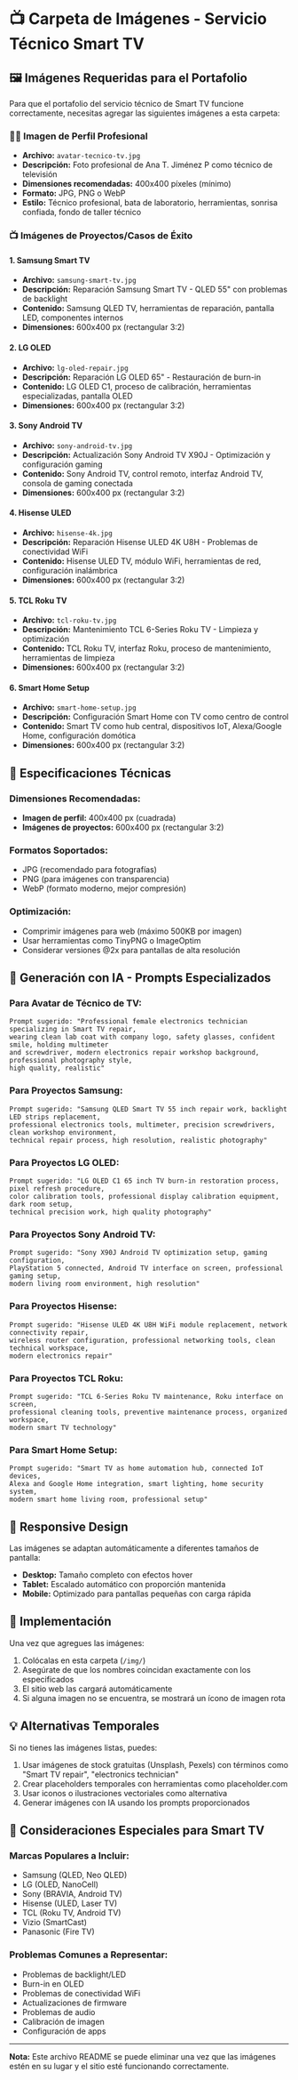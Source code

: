 # 📺 Carpeta de Imágenes - Servicio Técnico Smart TV

## 🖼️ Imágenes Requeridas para el Portafolio

Para que el portafolio del servicio técnico de Smart TV funcione correctamente, necesitas agregar las siguientes imágenes a esta carpeta:

### 👩‍🔧 Imagen de Perfil Profesional
- **Archivo:** `avatar-tecnico-tv.jpg`
- **Descripción:** Foto profesional de Ana T. Jiménez P como técnico de televisión
- **Dimensiones recomendadas:** 400x400 píxeles (mínimo)
- **Formato:** JPG, PNG o WebP
- **Estilo:** Técnico profesional, bata de laboratorio, herramientas, sonrisa confiada, fondo de taller técnico

### 📺 Imágenes de Proyectos/Casos de Éxito

#### 1. Samsung Smart TV
- **Archivo:** `samsung-smart-tv.jpg`
- **Descripción:** Reparación Samsung Smart TV - QLED 55" con problemas de backlight
- **Contenido:** Samsung QLED TV, herramientas de reparación, pantalla LED, componentes internos
- **Dimensiones:** 600x400 px (rectangular 3:2)

#### 2. LG OLED
- **Archivo:** `lg-oled-repair.jpg`
- **Descripción:** Reparación LG OLED 65" - Restauración de burn-in
- **Contenido:** LG OLED C1, proceso de calibración, herramientas especializadas, pantalla OLED
- **Dimensiones:** 600x400 px (rectangular 3:2)

#### 3. Sony Android TV
- **Archivo:** `sony-android-tv.jpg`
- **Descripción:** Actualización Sony Android TV X90J - Optimización y configuración gaming
- **Contenido:** Sony Android TV, control remoto, interfaz Android TV, consola de gaming conectada
- **Dimensiones:** 600x400 px (rectangular 3:2)

#### 4. Hisense ULED
- **Archivo:** `hisense-4k.jpg`
- **Descripción:** Reparación Hisense ULED 4K U8H - Problemas de conectividad WiFi
- **Contenido:** Hisense ULED TV, módulo WiFi, herramientas de red, configuración inalámbrica
- **Dimensiones:** 600x400 px (rectangular 3:2)

#### 5. TCL Roku TV
- **Archivo:** `tcl-roku-tv.jpg`
- **Descripción:** Mantenimiento TCL 6-Series Roku TV - Limpieza y optimización
- **Contenido:** TCL Roku TV, interfaz Roku, proceso de mantenimiento, herramientas de limpieza
- **Dimensiones:** 600x400 px (rectangular 3:2)

#### 6. Smart Home Setup
- **Archivo:** `smart-home-setup.jpg`
- **Descripción:** Configuración Smart Home con TV como centro de control
- **Contenido:** Smart TV como hub central, dispositivos IoT, Alexa/Google Home, configuración domótica
- **Dimensiones:** 600x400 px (rectangular 3:2)

## 🎨 Especificaciones Técnicas

### Dimensiones Recomendadas:
- **Imagen de perfil:** 400x400 px (cuadrada)
- **Imágenes de proyectos:** 600x400 px (rectangular 3:2)

### Formatos Soportados:
- JPG (recomendado para fotografías)
- PNG (para imágenes con transparencia)
- WebP (formato moderno, mejor compresión)

### Optimización:
- Comprimir imágenes para web (máximo 500KB por imagen)
- Usar herramientas como TinyPNG o ImageOptim
- Considerar versiones @2x para pantallas de alta resolución

## 🤖 Generación con IA - Prompts Especializados

### Para Avatar de Técnico de TV:
```
Prompt sugerido: "Professional female electronics technician specializing in Smart TV repair, 
wearing clean lab coat with company logo, safety glasses, confident smile, holding multimeter 
and screwdriver, modern electronics repair workshop background, professional photography style, 
high quality, realistic"
```

### Para Proyectos Samsung:
```
Prompt sugerido: "Samsung QLED Smart TV 55 inch repair work, backlight LED strips replacement, 
professional electronics tools, multimeter, precision screwdrivers, clean workshop environment, 
technical repair process, high resolution, realistic photography"
```

### Para Proyectos LG OLED:
```
Prompt sugerido: "LG OLED C1 65 inch TV burn-in restoration process, pixel refresh procedure, 
color calibration tools, professional display calibration equipment, dark room setup, 
technical precision work, high quality photography"
```

### Para Proyectos Sony Android TV:
```
Prompt sugerido: "Sony X90J Android TV optimization setup, gaming configuration, 
PlayStation 5 connected, Android TV interface on screen, professional gaming setup, 
modern living room environment, high resolution"
```

### Para Proyectos Hisense:
```
Prompt sugerido: "Hisense ULED 4K U8H WiFi module replacement, network connectivity repair, 
wireless router configuration, professional networking tools, clean technical workspace, 
modern electronics repair"
```

### Para Proyectos TCL Roku:
```
Prompt sugerido: "TCL 6-Series Roku TV maintenance, Roku interface on screen, 
professional cleaning tools, preventive maintenance process, organized workspace, 
modern smart TV technology"
```

### Para Smart Home Setup:
```
Prompt sugerido: "Smart TV as home automation hub, connected IoT devices, 
Alexa and Google Home integration, smart lighting, home security system, 
modern smart home living room, professional setup"
```

## 📱 Responsive Design

Las imágenes se adaptan automáticamente a diferentes tamaños de pantalla:
- **Desktop:** Tamaño completo con efectos hover
- **Tablet:** Escalado automático con proporción mantenida
- **Mobile:** Optimizado para pantallas pequeñas con carga rápida

## 🚀 Implementación

Una vez que agregues las imágenes:
1. Colócalas en esta carpeta (`/img/`)
2. Asegúrate de que los nombres coincidan exactamente con los especificados
3. El sitio web las cargará automáticamente
4. Si alguna imagen no se encuentra, se mostrará un ícono de imagen rota

## 💡 Alternativas Temporales

Si no tienes las imágenes listas, puedes:
1. Usar imágenes de stock gratuitas (Unsplash, Pexels) con términos como "Smart TV repair", "electronics technician"
2. Crear placeholders temporales con herramientas como placeholder.com
3. Usar iconos o ilustraciones vectoriales como alternativa
4. Generar imágenes con IA usando los prompts proporcionados

## 🎯 Consideraciones Especiales para Smart TV

### Marcas Populares a Incluir:
- Samsung (QLED, Neo QLED)
- LG (OLED, NanoCell)
- Sony (BRAVIA, Android TV)
- Hisense (ULED, Laser TV)
- TCL (Roku TV, Android TV)
- Vizio (SmartCast)
- Panasonic (Fire TV)

### Problemas Comunes a Representar:
- Problemas de backlight/LED
- Burn-in en OLED
- Problemas de conectividad WiFi
- Actualizaciones de firmware
- Problemas de audio
- Calibración de imagen
- Configuración de apps

---

**Nota:** Este archivo README se puede eliminar una vez que las imágenes estén en su lugar y el sitio esté funcionando correctamente.